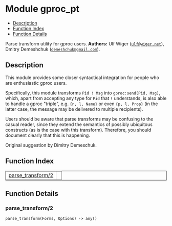 

# Module gproc_pt #
* [Description](#description)
* [Function Index](#index)
* [Function Details](#functions)


Parse transform utility for gproc users.
__Authors:__ Ulf Wiger ([`ulf@wiger.net`](mailto:ulf@wiger.net)), Dmitry Demeshchuk ([`demeshchuk@gmail.com`](mailto:demeshchuk@gmail.com)).
<a name="description"></a>

## Description ##



This module provides some closer syntactical integration for
people who are enthusiastic gproc users.



Specifically, this module transforms `Pid ! Msg` into
`gproc:send(Pid, Msg)`, which, apart from accepting any type for
`Pid` that `!` understands, is also able to handle a gproc "triple",
e.g. `{n, l, Name}` or even `{p, l, Prop}` (in the latter case, the
message may be delivered to multiple recipients).



Users should be aware that parse transforms may be confusing to
the casual reader, since they extend the semantics of possibly
ubiquitous constructs (as is the case with this transform). Therefore,
you should document clearly that this is happening.


Original suggestion by Dimitry Demeschuk.<a name="index"></a>

## Function Index ##


<table width="100%" border="1" cellspacing="0" cellpadding="2" summary="function index"><tr><td valign="top"><a href="#parse_transform-2">parse_transform/2</a></td><td></td></tr></table>


<a name="functions"></a>

## Function Details ##

<a name="parse_transform-2"></a>

### parse_transform/2 ###

`parse_transform(Forms, Options) -> any()`


